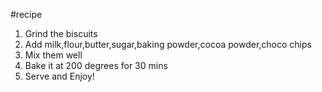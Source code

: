 #recipe
1. Grind the biscuits
2. Add milk,flour,butter,sugar,baking powder,cocoa powder,choco chips
3. Mix them well
4. Bake it at 200 degrees for 30 mins
5. Serve and Enjoy!
